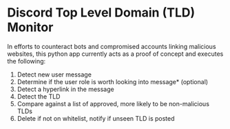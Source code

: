 # Discord Top Level Domain (TLD) Monitor

In efforts to counteract bots and compromised accounts linking malicious websites, this python app currently acts as a proof of concept and executes the following:

1. Detect new user message
2. Determine if the user role is worth looking into message* (optional)
3. Detect a hyperlink in the message
4. Detect the TLD
5. Compare against a list of approved, more likely to be non-malicious TLDs
6. Delete if not on whitelist, notify if unseen TLD is posted